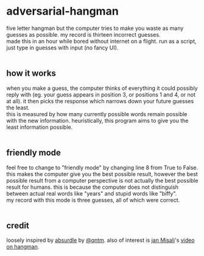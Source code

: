 # adversarial-hangman
five letter hangman but the computer tries to make you waste as many guesses as possible. my record is thirteen incorrect guesses.
<br>
made this in an hour while bored without internet on a flight. run as a script, just type in guesses with input (no fancy UI).
<br>
<br>
## how it works
when you make a guess, the computer thinks of everything it could possibly reply with (eg. your guess appears in position 3, or positions 1 and 4, or not at all). it then picks the response which narrows down your future guesses the least.
<br>
this is measured by how many currently possible words remain possible with the new information. heuristically, this program aims to give you the least information possible.
<br>
<br>
## friendly mode
feel free to change to "friendly mode" by changing line 8 from True to False.
<br>
this makes the computer give you the best possible result, however the best possible result from a computer perspective is not actually the best possible result for humans. this is because the computer does not distinguish between actual real words like "years" and stupid words like "biffy".
<br>
my record with this mode is three guesses, all of which were correct.
<br>
<br>
## credit
loosely inspired by [absurdle](https://qntm.org/files/absurdle/absurdle.html) by [@qntm](https://github.com/qntm). also of interest is [jan Misali](https://www.youtube.com/@HBMmaster)'s [video on hangman](https://www.youtube.com/watch?v=le5uGqHKll8).
